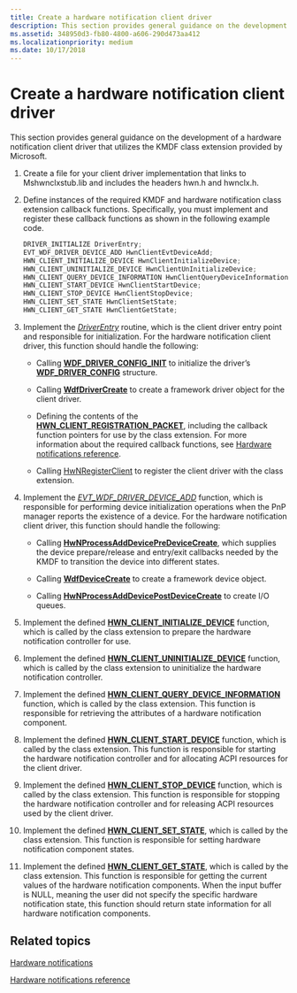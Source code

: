 ```yaml
---
title: Create a hardware notification client driver
description: This section provides general guidance on the development of a hardware notification client driver that utilizes the KMDF class extension provided by Microsoft.
ms.assetid: 348950d3-fb80-4800-a606-290d473aa412
ms.localizationpriority: medium
ms.date: 10/17/2018
---
```


# Create a hardware notification client driver


This section provides general guidance on the development of a hardware notification client driver that utilizes the KMDF class extension provided by Microsoft.

1.  Create a file for your client driver implementation that links to Mshwnclxstub.lib and includes the headers hwn.h and hwnclx.h.

2.  Define instances of the required KMDF and hardware notification class extension callback functions. Specifically, you must implement and register these callback functions as shown in the following example code.

    ```cpp
    DRIVER_INITIALIZE DriverEntry;
    EVT_WDF_DRIVER_DEVICE_ADD HwnClientEvtDeviceAdd;
    HWN_CLIENT_INITIALIZE_DEVICE HwnClientInitializeDevice;
    HWN_CLIENT_UNINITIALIZE_DEVICE HwnClientUnInitializeDevice;
    HWN_CLIENT_QUERY_DEVICE_INFORMATION HwnClientQueryDeviceInformation;
    HWN_CLIENT_START_DEVICE HwnClientStartDevice;
    HWN_CLIENT_STOP_DEVICE HwnClientStopDevice;
    HWN_CLIENT_SET_STATE HwnClientSetState;
    HWN_CLIENT_GET_STATE HwnClientGetState;
    ```

3.  Implement the [*DriverEntry*](https://docs.microsoft.com/windows-hardware/drivers/ddi/wdm/nc-wdm-driver_initialize) routine, which is the client driver entry point and responsible for initialization. For the hardware notification client driver, this function should handle the following:

    -   Calling [**WDF\_DRIVER\_CONFIG\_INIT**](https://docs.microsoft.com/windows-hardware/drivers/ddi/wdfdriver/nf-wdfdriver-wdf_driver_config_init) to initialize the driver’s [**WDF\_DRIVER\_CONFIG**](https://docs.microsoft.com/windows-hardware/drivers/ddi/wdfdriver/ns-wdfdriver-_wdf_driver_config) structure.

    -   Calling [**WdfDriverCreate**](https://docs.microsoft.com/windows-hardware/drivers/ddi/wdfdriver/nf-wdfdriver-wdfdrivercreate) to create a framework driver object for the client driver.

    -   Defining the contents of the [**HWN\_CLIENT\_REGISTRATION\_PACKET**](https://docs.microsoft.com/windows-hardware/drivers/ddi/hwnclx/ns-hwnclx-_hwn_client_registration_packet), including the callback function pointers for use by the class extension. For more information about the required callback functions, see [Hardware notifications reference](https://docs.microsoft.com/windows-hardware/drivers/ddi/index).

    -   Calling [HwNRegisterClient](https://docs.microsoft.com/windows-hardware/drivers/ddi/hwnclx/nf-hwnclx-hwnregisterclient) to register the client driver with the class extension.

4.  Implement the [*EVT\_WDF\_DRIVER\_DEVICE\_ADD*](https://docs.microsoft.com/windows-hardware/drivers/ddi/wdfdriver/nc-wdfdriver-evt_wdf_driver_device_add) function, which is responsible for performing device initialization operations when the PnP manager reports the existence of a device. For the hardware notification client driver, this function should handle the following:

    -   Calling [**HwNProcessAddDevicePreDeviceCreate**](https://docs.microsoft.com/windows-hardware/drivers/ddi/hwnclx/nf-hwnclx-hwnprocessadddevicepredevicecreate), which supplies the device prepare/release and entry/exit callbacks needed by the KMDF to transition the device into different states.

    -   Calling [**WdfDeviceCreate**](https://docs.microsoft.com/windows-hardware/drivers/ddi/wdfdevice/nf-wdfdevice-wdfdevicecreate) to create a framework device object.

    -   Calling [**HwNProcessAddDevicePostDeviceCreate**](https://docs.microsoft.com/windows-hardware/drivers/ddi/hwnclx/nf-hwnclx-hwnprocessadddevicepostdevicecreate) to create I/O queues.

5.  Implement the defined [**HWN\_CLIENT\_INITIALIZE\_DEVICE**](https://docs.microsoft.com/windows-hardware/drivers/ddi/hwnclx/nc-hwnclx-hwn_client_initialize_device) function, which is called by the class extension to prepare the hardware notification controller for use.

6.  Implement the defined [**HWN\_CLIENT\_UNINITIALIZE\_DEVICE**](https://docs.microsoft.com/windows-hardware/drivers/ddi/hwnclx/nc-hwnclx-hwn_client_uninitialize_device) function, which is called by the class extension to uninitialize the hardware notification controller.

7.  Implement the defined [**HWN\_CLIENT\_QUERY\_DEVICE\_INFORMATION**](https://docs.microsoft.com/windows-hardware/drivers/ddi/hwnclx/nc-hwnclx-hwn_client_query_device_information) function, which is called by the class extension. This function is responsible for retrieving the attributes of a hardware notification component.

8.  Implement the defined [**HWN\_CLIENT\_START\_DEVICE**](https://docs.microsoft.com/windows-hardware/drivers/ddi/hwnclx/nc-hwnclx-hwn_client_start_device) function, which is called by the class extension. This function is responsible for starting the hardware notification controller and for allocating ACPI resources for the client driver.

9.  Implement the defined [**HWN\_CLIENT\_STOP\_DEVICE**](https://docs.microsoft.com/windows-hardware/drivers/ddi/hwnclx/nc-hwnclx-hwn_client_stop_device) function, which is called by the class extension. This function is responsible for stopping the hardware notification controller and for releasing ACPI resources used by the client driver.

10. Implement the defined [**HWN\_CLIENT\_SET\_STATE**](https://docs.microsoft.com/windows-hardware/drivers/ddi/hwnclx/nc-hwnclx-hwn_client_set_state), which is called by the class extension. This function is responsible for setting hardware notification component states.

11. Implement the defined [**HWN\_CLIENT\_GET\_STATE**](https://docs.microsoft.com/windows-hardware/drivers/ddi/hwnclx/nc-hwnclx-hwn_client_get_state), which is called by the class extension. This function is responsible for getting the current values of the hardware notification components. When the input buffer is NULL, meaning the user did not specify the specific hardware notification state, this function should return state information for all hardware notification components.

## <span id="related_topics"></span>Related topics
[Hardware notifications](hardware-notifications-support.md)

[Hardware notifications reference](https://docs.microsoft.com/windows-hardware/drivers/ddi/index)



